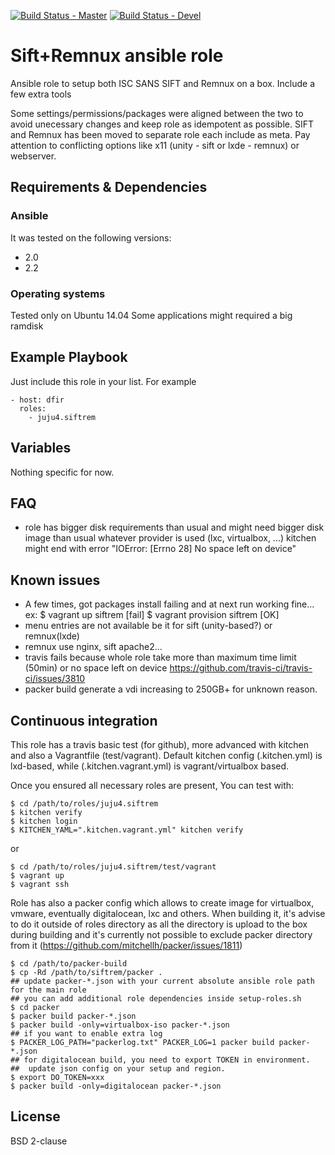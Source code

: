 [![Build Status - Master](https://travis-ci.org/juju4/ansible-siftrem.svg?branch=master)](https://travis-ci.org/juju4/ansible-siftrem)
[![Build Status - Devel](https://travis-ci.org/juju4/ansible-siftrem.svg?branch=devel)](https://travis-ci.org/juju4/ansible-siftrem/branches)
# Sift+Remnux ansible role

Ansible role to setup both ISC SANS SIFT and Remnux on a box.
Include a few extra tools

Some settings/permissions/packages were aligned between the two to avoid unecessary changes and keep role as idempotent as possible.
SIFT and Remnux has been moved to separate role each include as meta. Pay attention to conflicting options like x11 (unity - sift or lxde - remnux) or webserver.

## Requirements & Dependencies

### Ansible
It was tested on the following versions:
 * 2.0
 * 2.2

### Operating systems

Tested only on Ubuntu 14.04
Some applications might required a big ramdisk

## Example Playbook

Just include this role in your list.
For example

```
- host: dfir
  roles:
    - juju4.siftrem
```

## Variables

Nothing specific for now.


## FAQ

* role has bigger disk requirements than usual and might need bigger disk image than usual whatever provider is used (lxc, virtualbox, ...)
kitchen might end with error "IOError: [Errno 28] No space left on device"


## Known issues

* A few times, got packages install failing and at next run working fine...
ex:
$ vagrant up siftrem
[fail]
$ vagrant provision siftrem
[OK]
* menu entries are not available be it for sift (unity-based?) or remnux(lxde)
* remnux use nginx, sift apache2...
* travis fails because whole role take more than maximum time limit (50min) or no space left on device
https://github.com/travis-ci/travis-ci/issues/3810
* packer build generate a vdi increasing to 250GB+ for unknown reason.

## Continuous integration

This role has a travis basic test (for github), more advanced with kitchen and also a Vagrantfile (test/vagrant).
Default kitchen config (.kitchen.yml) is lxd-based, while (.kitchen.vagrant.yml) is vagrant/virtualbox based.

Once you ensured all necessary roles are present, You can test with:
```
$ cd /path/to/roles/juju4.siftrem
$ kitchen verify
$ kitchen login
$ KITCHEN_YAML=".kitchen.vagrant.yml" kitchen verify
```
or
```
$ cd /path/to/roles/juju4.siftrem/test/vagrant
$ vagrant up
$ vagrant ssh
```

Role has also a packer config which allows to create image for virtualbox, vmware, eventually digitalocean, lxc and others.
When building it, it's advise to do it outside of roles directory as all the directory is upload to the box during building 
and it's currently not possible to exclude packer directory from it (https://github.com/mitchellh/packer/issues/1811)
```
$ cd /path/to/packer-build
$ cp -Rd /path/to/siftrem/packer .
## update packer-*.json with your current absolute ansible role path for the main role
## you can add additional role dependencies inside setup-roles.sh
$ cd packer
$ packer build packer-*.json
$ packer build -only=virtualbox-iso packer-*.json
## if you want to enable extra log
$ PACKER_LOG_PATH="packerlog.txt" PACKER_LOG=1 packer build packer-*.json
## for digitalocean build, you need to export TOKEN in environment.
##  update json config on your setup and region.
$ export DO_TOKEN=xxx
$ packer build -only=digitalocean packer-*.json
```

## License

BSD 2-clause

